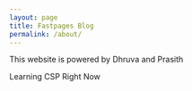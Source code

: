```yaml
---
layout: page
title: Fastpages Blog
permalink: /about/
---
```


This website is powered by Dhruva and Prasith



Learning CSP Right Now
